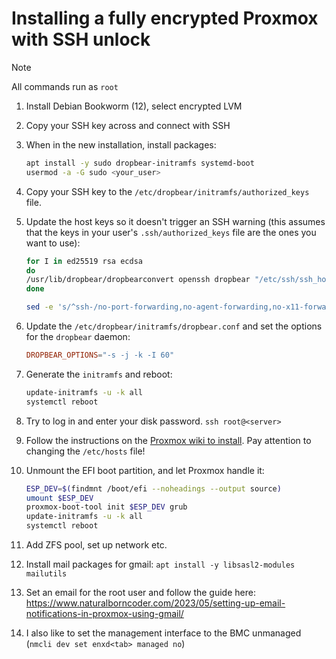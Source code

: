 # Installing a fully encrypted Proxmox with SSH unlock

> [!NOTE]  
> All commands run as `root`

1. Install Debian Bookworm (12), select encrypted LVM
1. Copy your SSH key across and connect with SSH
1. When in the new installation, install packages:

    ```bash
    apt install -y sudo dropbear-initramfs systemd-boot
    usermod -a -G sudo <your_user>
    ```

1. Copy your SSH key to the `/etc/dropbear/initramfs/authorized_keys` file. 
1. Update the host keys so it doesn't trigger an SSH warning (this assumes that
   the keys in your user's `.ssh/authorized_keys` file are the ones you want
    to use):
    ```bash
    for I in ed25519 rsa ecdsa
    do
    /usr/lib/dropbear/dropbearconvert openssh dropbear "/etc/ssh/ssh_host_${I}_key" "/etc/dropbear/initramfs/dropbear_${I}_host_key"
    done

    sed -e 's/^ssh-/no-port-forwarding,no-agent-forwarding,no-x11-forwarding,command="\/bin\/cryptroot-unlock" &/' ~<your_user>/.ssh/authorized_keys > /etc/dropbear/initramfs/authorized_keys
    ```

1. Update the `/etc/dropbear/initramfs/dropbear.conf` and set the options for the `dropbear` daemon:

    ```conf
    DROPBEAR_OPTIONS="-s -j -k -I 60" 
    ```

1. Generate the `initramfs` and reboot:

    ```bash
    update-initramfs -u -k all
    systemctl reboot
    ```

1. Try to log in and enter your disk password. `ssh root@<server>`
1. Follow the instructions on the [Proxmox wiki to install](https://pve.proxmox.com/wiki/Install_Proxmox_VE_on_Debian_12_Bookworm). Pay attention to changing the `/etc/hosts` file!
1. Unmount the EFI boot partition, and let Proxmox handle it:

    ```bash
    ESP_DEV=$(findmnt /boot/efi --noheadings --output source)
    umount $ESP_DEV
    proxmox-boot-tool init $ESP_DEV grub
    update-initramfs -u -k all
    systemctl reboot
    ```

1. Add ZFS pool, set up network etc.
1. Install mail packages for gmail: `apt install -y libsasl2-modules mailutils`
1. Set an email for the root user and follow the guide here: https://www.naturalborncoder.com/2023/05/setting-up-email-notifications-in-proxmox-using-gmail/
1. I also like to set the management interface to the BMC unmanaged (`nmcli dev set enxd<tab> managed no`)

